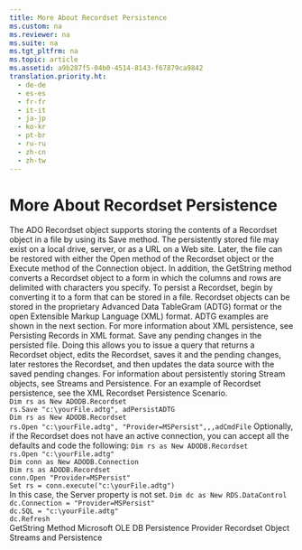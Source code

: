```yaml
---
title: More About Recordset Persistence
ms.custom: na
ms.reviewer: na
ms.suite: na
ms.tgt_pltfrm: na
ms.topic: article
ms.assetid: a9b287f5-04b0-4514-8143-f67879ca9842
translation.priority.ht: 
  - de-de
  - es-es
  - fr-fr
  - it-it
  - ja-jp
  - ko-kr
  - pt-br
  - ru-ru
  - zh-cn
  - zh-tw
---
```

# More About Recordset Persistence
<?xml version="1.0" encoding="utf-8"?>
<developerConceptualDocument xmlns="http://ddue.schemas.microsoft.com/authoring/2003/5" xmlns:xlink="http://www.w3.org/1999/xlink" xmlns:xsi="http://www.w3.org/2001/XMLSchema-instance" xsi:schemaLocation="http://ddue.schemas.microsoft.com/authoring/2003/5 http://dduestorage.blob.core.windows.net/ddueschema/developer.xsd">
  <introduction>
    <para>The ADO Recordset object supports storing the contents of a <legacyBold>Recordset</legacyBold> object in a file by using its <legacyLink xlink:href="ed3d9678-5c28-4e61-8bb3-7dfb66d99cf5">Save</legacyLink> method. The persistently stored file may exist on a local drive, server, or as a URL on a Web site. Later, the file can be restored with either the <legacyLink xlink:href="3236749c-4b71-4235-89e2-ccdfaaa9319d">Open</legacyLink> method of the <legacyBold>Recordset</legacyBold> object or the <legacyLink xlink:href="03c69320-96b2-4d85-8d49-a13b13e31578">Execute</legacyLink> method of the <legacyLink xlink:href="ef6b1824-5b12-43db-89d7-8f3d13896d4d">Connection</legacyLink> object.</para>
    <para>In addition, the <legacyLink xlink:href="92452940-b2a7-456e-94fc-3780c71da33c">GetString</legacyLink> method converts a <legacyBold>Recordset</legacyBold> object to a form in which the columns and rows are delimited with characters you specify.</para>
    <para>To persist a <legacyBold>Recordset</legacyBold>, begin by converting it to a form that can be stored in a file. <legacyBold>Recordset</legacyBold> objects can be stored in the proprietary Advanced Data TableGram (ADTG) format or the open Extensible Markup Language (XML) format. ADTG examples are shown in the next section. For more information about XML persistence, see <legacyLink xlink:href="f3113ec4-ae31-428f-89c6-bc1024f128ea">Persisting Records in XML format</legacyLink>.</para>
    <para>Save any pending changes in the persisted file. Doing this allows you to issue a query that returns a <legacyBold>Recordset</legacyBold> object, edits the <legacyBold>Recordset</legacyBold>, saves it and the pending changes, later restores the <legacyBold>Recordset</legacyBold>, and then updates the data source with the saved pending changes.</para>
    <para>For information about persistently storing <legacyBold>Stream</legacyBold> objects, see <legacyLink xlink:href="ad5bf52c-fd10-4cfa-bf7d-fcedcaa41eea">Streams and Persistence</legacyLink>.</para>
    <para>For an example of <legacyBold>Recordset</legacyBold> persistence, see the XML Recordset Persistence Scenario.</para>
  </introduction>
  <section>
    <title>Example</title>
    <content />
    <sections>
      <section>
        <title>Save a Recordset:</title>
        <content>
          <code>Dim rs as New ADODB.Recordset
rs.Save "c:\yourFile.adtg", adPersistADTG</code>
        </content>
      </section>
      <section>
        <title>Open a persisted file with Recordset.Open:</title>
        <content>
          <code>Dim rs as New ADODB.Recordset
rs.Open "c:\yourFile.adtg", "Provider=MSPersist",,,adCmdFile</code>
          <para>Optionally, if the <legacyBold>Recordset</legacyBold> does not have an active connection, you can accept all the defaults and code the following:</para>
          <code>Dim rs as New ADODB.Recordset
rs.Open "c:\yourFile.adtg"</code>
        </content>
      </section>
      <section>
        <title>Open a persisted file with Connection.Execute:</title>
        <content>
          <code>Dim conn as New ADODB.Connection
Dim rs as ADODB.Recordset
conn.Open "Provider=MSPersist"
Set rs = conn.execute("c:\yourFile.adtg")</code>
        </content>
      </section>
      <section>
        <title>Open a persisted file with RDS.DataControl:</title>
        <content>
          <para>In this case, the <legacyBold>Server</legacyBold> property is not set.</para>
          <code>Dim dc as New RDS.DataControl
dc.Connection = "Provider=MSPersist"
dc.SQL = "c:\yourFile.adtg"
dc.Refresh</code>
        </content>
      </section>
    </sections>
  </section>
  <relatedTopics>
<link xlink:href="92452940-b2a7-456e-94fc-3780c71da33c">GetString Method</link>
<link xlink:href="e75ef0dc-2016-4fcc-8918-23311c0d4e02">Microsoft OLE DB Persistence Provider</link>
<link xlink:href="ede1415f-c3df-4cc5-a05b-2576b2b84b60">Recordset Object</link>
<link xlink:href="ad5bf52c-fd10-4cfa-bf7d-fcedcaa41eea">Streams and Persistence</link>
</relatedTopics>
</developerConceptualDocument>